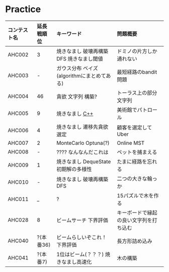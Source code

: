 # Practice

| コンテスト名 | 延長戦順位 | キーワード | 問題概要 |
| :- | :- | :- | :- |
| AHC002 | 3 | 焼きなまし 破壊再構築 DFS 焼きなまし閾値  | ドミノの片方しか通れない |
| AHC003 | - | ガウス分布 ベイズ (algorithmにまとめてある) | 最短経路のbandit問題 |
| AHC004 | 46 | 貪欲 文字列 構築?  | トーラス上の部分文字列 |
| AHC005 | 9 | 焼きなまし [C++](https://atcoder.jp/contests/ahc005/submissions/49005554) | 美術館でパトロール |
| AHC006 | 4 | 焼きなまし 遷移先貪欲選定 | 顧客を選定してUber |
| AHC007 | 2 | MonteCarlo Optuna(?) | Online MST |
| AHC008 | - | ???? なんなんだこれは | ペットを捕まえる |
| AHC009 | 1 | 焼きなまし DequeState 初期解の多様性 | たまに経路を忘れる |
| AHC010 | - | 焼きなまし 破壊再構築 DFS | 二つの大きな輪っか |
| AHC011 | _ | ? | 15パズルで木を作る |
| AHC028 | 8 | ビームサーチ 下界評価 | キーボードで縁起の良い文字列を打ち込む |
| AHC040 | ?(本番36) | ビームらしいぞこれ！ 下界評価 | 長方形詰め込み
| AHC041 | ?(本番7) | 1位はビーム(？？？) 焼きなまし高速化 | 木の構築 |
